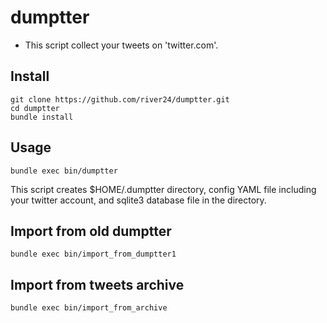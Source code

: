 # dumptter

- This script collect your tweets on 'twitter.com'.

## Install

	git clone https://github.com/river24/dumptter.git
	cd dumptter
	bundle install

## Usage

	bundle exec bin/dumptter

This script creates $HOME/.dumptter directory, config YAML file including your twitter account, and sqlite3 database file in the directory.

## Import from old dumptter

	bundle exec bin/import_from_dumptter1

## Import from tweets archive

	bundle exec bin/import_from_archive

